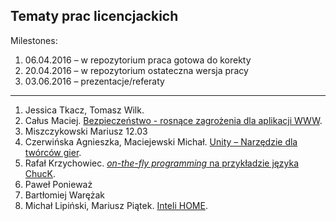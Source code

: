 ## Tematy prac licencjackich

Milestones:

1. 06.04.2016 – w repozytorium praca gotowa do korekty
1. 20.04.2016 – w repozytorium ostateczna wersja pracy
1. 03.06.2016 – prezentacje/referaty  

----

1. Jessica Tkacz, Tomasz Wilk.
1. Całus Maciej. [Bezpieczeństwo - rosnące zagrożenia dla aplikacji WWW](https://github.com/mcalus/licencjat).
1. Miszczykowski Mariusz 12.03
1. Czerwińska Agnieszka, Maciejewski Michał. [Unity – Narzędzie dla twórców gier](https://github.com/aczerwinska/FathersLegacy).
1. Rafał Krzychowiec. [*on-the-fly programming* na przykładzie języka ChucK](https://github.com/StringHead/ChucK/blob/master/README.md).
1. Paweł Ponieważ
1. Bartłomiej Warężak
1. Michał Lipiński, Mariusz Piątek. [Inteli HOME](https://github.com/mlipinski2/licencjat).
